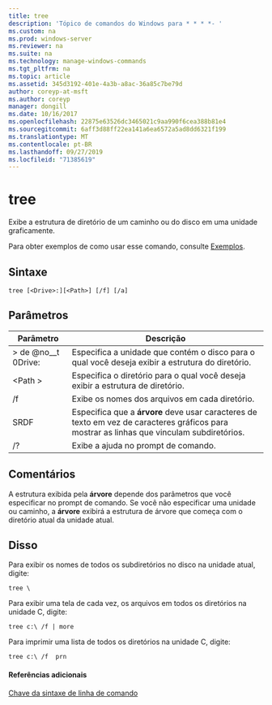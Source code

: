 ```yaml
---
title: tree
description: 'Tópico de comandos do Windows para * * * *- '
ms.custom: na
ms.prod: windows-server
ms.reviewer: na
ms.suite: na
ms.technology: manage-windows-commands
ms.tgt_pltfrm: na
ms.topic: article
ms.assetid: 345d3192-401e-4a3b-a8ac-36a85c7be79d
author: coreyp-at-msft
ms.author: coreyp
manager: dongill
ms.date: 10/16/2017
ms.openlocfilehash: 22875e63526dc3465021c9aa990f6cea388b81e4
ms.sourcegitcommit: 6aff3d88ff22ea141a6ea6572a5ad8dd6321f199
ms.translationtype: MT
ms.contentlocale: pt-BR
ms.lasthandoff: 09/27/2019
ms.locfileid: "71385619"
---
```

# <a name="tree"></a>tree



Exibe a estrutura de diretório de um caminho ou do disco em uma unidade graficamente.

Para obter exemplos de como usar esse comando, consulte [Exemplos](#BKMK_examples).

## <a name="syntax"></a>Sintaxe

```
tree [<Drive>:][<Path>] [/f] [/a]
```

## <a name="parameters"></a>Parâmetros

|Parâmetro|Descrição|
|---------|-----------|
|> de @no__t 0Drive:|Especifica a unidade que contém o disco para o qual você deseja exibir a estrutura do diretório.|
|\<Path >|Especifica o diretório para o qual você deseja exibir a estrutura de diretório.|
|/f|Exibe os nomes dos arquivos em cada diretório.|
|SRDF|Especifica que a **árvore** deve usar caracteres de texto em vez de caracteres gráficos para mostrar as linhas que vinculam subdiretórios.|
|/?|Exibe a ajuda no prompt de comando.|

## <a name="remarks"></a>Comentários

A estrutura exibida pela **árvore** depende dos parâmetros que você especificar no prompt de comando. Se você não especificar uma unidade ou caminho, a **árvore** exibirá a estrutura de árvore que começa com o diretório atual da unidade atual.

## <a name="BKMK_examples"></a>Disso

Para exibir os nomes de todos os subdiretórios no disco na unidade atual, digite:
```
tree \
```
Para exibir uma tela de cada vez, os arquivos em todos os diretórios na unidade C, digite:
```
tree c:\ /f | more 
```
Para imprimir uma lista de todos os diretórios na unidade C, digite:
```
tree c:\ /f  prn 
```

#### <a name="additional-references"></a>Referências adicionais

[Chave da sintaxe de linha de comando](command-line-syntax-key.md)